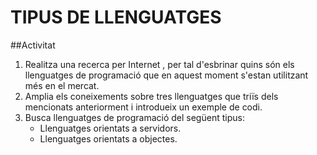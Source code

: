 # TIPUS DE LLENGUATGES
##Activitat

1. Realitza una recerca per Internet , per tal d'esbrinar quins són els llenguatges de programació que en aquest moment s'estan utilitzant més en el mercat.
2. Amplia els coneixements sobre tres llenguatges que triïs dels mencionats anteriorment i introdueix un exemple de codi.
3. Busca llenguatges de programació del següent tipus:
	* Llenguatges orientats a servidors.
	* Llenguatges orientats a objectes.
